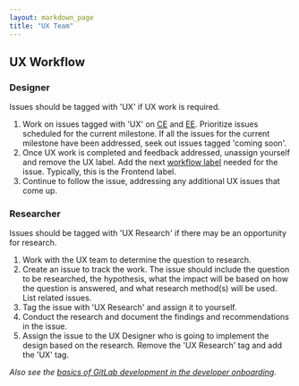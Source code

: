 ```yaml
---
layout: markdown_page
title: "UX Team"
---
```


## UX Workflow 

### Designer

Issues should be tagged with 'UX' if UX work is required.

1. Work on issues tagged with 'UX' on [CE](https://gitlab.com/gitlab-org/gitlab-ce/issues?label_name=ux) and [EE](https://gitlab.com/gitlab-org/gitlab-ce/issues?label_name=ux). Prioritize issues scheduled for the current milestone. If all the issues for the current milestone have been addressed, seek out issues tagged 'coming soon'.
1. Once UX work is completed and feedback addressed, unassign yourself and remove the UX label. Add the next [workflow label](https://gitlab.com/gitlab-org/gitlab-ce/blob/master/PROCESS.md#workflow-labels) needed for the issue. Typically, this is the Frontend label.
1. Continue to follow the issue, addressing any additional UX issues that come up.

### Researcher

Issues should be tagged with 'UX Research' if there may be an opportunity for research.

1. Work with the UX team to determine the question to research.
2. Create an issue to track the work. The issue should include the question to be researched, the hypothesis, what the impact will be based on how the question is answered, and what research method(s) will be used. List related issues.
3. Tag the issue with 'UX Research' and assign it to yourself.
4. Conduct the research and document the findings and recommendations in the issue.
5. Assign the issue to the UX Designer who is going to implement the design based on the research. Remove the 'UX Research' tag and add the 'UX' tag.

*Also see the [basics of GitLab development in the developer onboarding](https://about.gitlab.com/handbook/developer-onboarding/#basics-of-gitlab-development).*